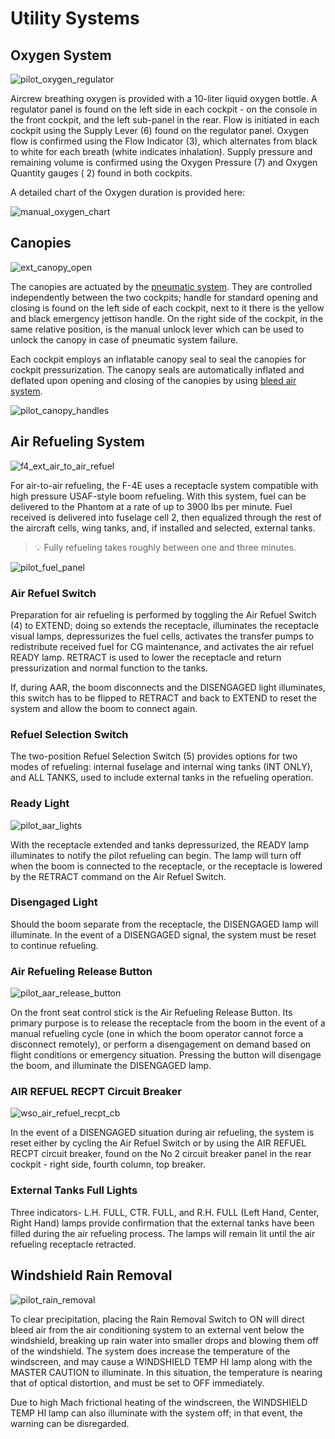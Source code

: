 # Utility Systems

## Oxygen System

![pilot_oxygen_regulator](../img/pilot_oxygen_control_panel.jpg)

Aircrew breathing oxygen is provided with a 10-liter liquid oxygen bottle. A
regulator panel is found on the left side in each cockpit - on the console in the
front cockpit, and the left sub-panel in the rear. Flow is initiated in each
cockpit using the Supply Lever (<num>6</num>) found on the regulator panel. Oxygen flow is
confirmed using the Flow Indicator (<num>3</num>), which alternates from black to white
for each breath (white indicates inhalation). Supply pressure and remaining
volume is confirmed using the Oxygen Pressure (<num>7</num>) and Oxygen Quantity gauges (<num>
2</num>)
found in both cockpits.

A detailed chart of the Oxygen duration is provided here:

![manual_oxygen_chart](../img/manual_oxygen_chart.jpg)

## Canopies

![ext_canopy_open](../img/ext_f4_canopies.jpg)

The canopies are actuated by the [pneumatic system](pneumatics.md).
They are controlled independently between the two cockpits; handle for
standard opening and closing is found on the left side of each cockpit,
next to it there is the yellow and black emergency jettison handle.
On the right side of the cockpit, in the same relative position,
is the manual unlock lever which can be used to unlock the canopy
in case of pneumatic system failure.

Each cockpit employs an inflatable
canopy seal to seal the canopies for cockpit pressurization.
The canopy seals are automatically inflated and deflated
upon opening and closing of the canopies by using [bleed air system](bleed_air.md).

![pilot_canopy_handles](../img/pilot_canopy_handle.jpg)

## Air Refueling System

![f4_ext_air_to_air_refuel](../img/ext_air_to_air_refuel.jpg)

For air-to-air refueling, the F-4E uses a receptacle system compatible with high
pressure USAF-style boom refueling. With this system, fuel can be delivered to
the Phantom at a rate of up to 3900 lbs per minute. Fuel received is delivered
into fuselage cell 2, then equalized through the rest of the aircraft cells,
wing tanks, and, if installed and selected, external tanks.

> 💡 Fully refueling takes roughly between one and three minutes.

![pilot_fuel_panel](../img/pilot_fuel_control_panel.jpg)

### Air Refuel Switch

Preparation for air refueling is performed by toggling the Air Refuel Switch (<num>4</num>) to
EXTEND; doing so extends the receptacle, illuminates the receptacle visual
lamps, depressurizes the fuel cells, activates the transfer pumps to
redistribute received fuel for CG maintenance, and activates the air refuel
READY lamp. RETRACT is used to lower the receptacle and return pressurization
and normal function to the tanks.

If, during AAR, the boom disconnects and the DISENGAGED light illuminates, this
switch has to be flipped to RETRACT and back to EXTEND to reset the system and
allow the boom to connect again.

### Refuel Selection Switch

The two-position Refuel Selection Switch (<num>5</num>) provides options for two modes of
refueling: internal fuselage and internal wing tanks (INT ONLY), and ALL TANKS,
used to include external tanks in the refueling operation.

### Ready Light

![pilot_aar_lights](../img/pilot_aar_lights.jpg)

With the receptacle extended and tanks depressurized, the READY lamp illuminates
to notify the pilot refueling can begin. The lamp will turn off when the boom is
connected to the receptacle, or the receptacle is lowered by the RETRACT command
on the Air Refuel Switch.

### Disengaged Light

Should the boom separate from the receptacle, the DISENGAGED lamp will
illuminate. In the event of a DISENGAGED signal, the system must be reset to
continue refueling.

### Air Refueling Release Button

![pilot_aar_release_button](../img/pilot_stick_aar_button.jpg)

On the front seat control stick is the Air Refueling Release Button. Its primary
purpose is to release the receptacle from the boom in the event of a manual
refueling cycle (one in which the boom operator cannot force a disconnect
remotely), or perform a disengagement on demand based on flight conditions or
emergency situation. Pressing the button will disengage the boom, and illuminate
the DISENGAGED lamp.

### AIR REFUEL RECPT Circuit Breaker

![wso_air_refuel_recpt_cb](../img/wso_cb_air_refuel.jpg)

In the event of a DISENGAGED situation during air refueling, the system is reset
either by cycling the Air Refuel Switch or by using the AIR REFUEL RECPT circuit breaker,
found on the No 2 circuit breaker panel in the rear cockpit - right side, fourth column,
top breaker.

### External Tanks Full Lights

Three indicators- L.H. FULL, CTR. FULL, and R.H. FULL (Left Hand, Center, Right
Hand) lamps provide confirmation that the external tanks have been filled during
the air refueling process. The lamps will remain lit until the air refueling
receptacle retracted.

## Windshield Rain Removal

![pilot_rain_removal](../img/pilot_rain_removal_switch.jpg)

To clear precipitation, placing the Rain Removal Switch to ON will direct bleed
air from the air conditioning system to an external vent below the windshield,
breaking up rain water into smaller drops and blowing them off of the
windshield. The system does increase the temperature of the windscreen, and may
cause a WINDSHIELD TEMP HI lamp along with the MASTER CAUTION to illuminate. In
this situation, the temperature is nearing that of optical distortion, and must
be set to OFF immediately.

Due to high Mach frictional heating of the windscreen, the WINDSHIELD TEMP HI
lamp can also illuminate with the system off; in that event, the warning can be
disregarded.
